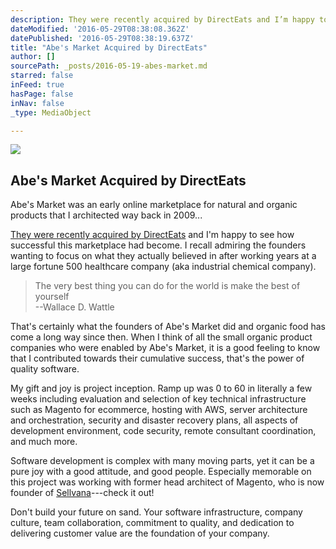 ```yaml
---
description: They were recently acquired by DirectEats and I’m happy to see how successful this marketplace had become. I recall admiring the founders wanting to focus on what they actually believed in after working years at a large fortune 500 healthcare company (aka industrial chemical company).
dateModified: '2016-05-29T08:38:08.362Z'
datePublished: '2016-05-29T08:38:19.637Z'
title: "Abe's Market Acquired by DirectEats"
author: []
sourcePath: _posts/2016-05-19-abes-market.md
starred: false
inFeed: true
hasPage: false
inNav: false
_type: MediaObject

---
```

<article style=""><img src="https://the-grid-user-content.s3-us-west-2.amazonaws.com/b737e5cb-2f21-4272-91e5-8f84b1c89a74.jpg" /><h1>Abe's Market Acquired by DirectEats</h1><p>Abe's Market was an early online marketplace for natural and organic products that I architected way back in 2009... </p></article>

[They were recently acquired by DirectEats][0] and I'm happy to see how successful this marketplace had become. I recall admiring the founders wanting to focus on what they actually believed in after working years at a large fortune 500 healthcare company (aka industrial chemical company).

> The very best thing you can do for the world is make the best of yourself   
> --Wallace D. Wattle

That's certainly what the founders of Abe's Market did and organic food has come a long way since then. When I think of all the small organic product companies who were enabled by Abe's Market, it is a good feeling to know that I contributed towards their cumulative success, that's the power of quality software.

My gift and joy is project inception. Ramp up was 0 to 60 in literally a few weeks including evaluation and selection of key technical infrastructure such as Magento for ecommerce, hosting with AWS, server architecture and orchestration, security and disaster recovery plans, all aspects of development environment, code security, remote consultant coordination, and much more.

Software development is complex with many moving parts, yet it can be a pure joy with a good attitude, and good people. Especially memorable on this project was working with former head architect of Magento, who is now founder of [Sellvana][1]---check it out!

Don't build your future on sand. Your software infrastructure, company culture, team collaboration, commitment to quality, and dedication to delivering customer value are the foundation of your company.

[0]: https://www.dropbox.com/s/l1riddrq2qpn0nm/abesmarket-acquisition.pdf?dl=0
[1]: https://www.sellvana.com/